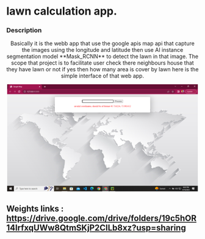 # lawn calculation app.

### Description
<p align="center">
Basically it is the webb app that use the google apis map api that capture the images using the longitude and latitude then use AI instance segmentation model
**Mask_RCNN** to detect the lawn in that image. The scope that project is to facilitate user check there neighbours house that they have lawn or not if yes then how many area is cover by lawn here is the simple interface of that web app.
</p>

<p align="center">
<img width="500px" height="auto" src="assests/interface.png" />
</p>
















## Weights links : https://drive.google.com/drive/folders/19c5hOR14lrfxqUWw8QtmSKjP2CILb8xz?usp=sharing
